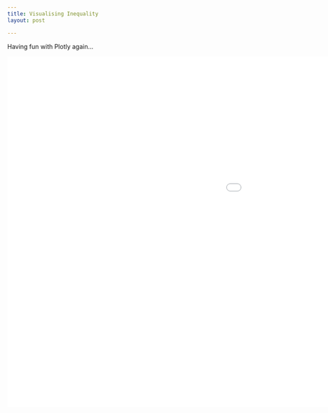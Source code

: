 ```yaml
---
title: Visualising Inequality
layout: post

---
```

Having fun with Plotly again...

<iframe width="1600" height="800" frameborder="0" scrolling="no" src="//plot.ly/\~riddhiman/515.embed?share_key=9CSrcAvP1XAthXVYtLi2s8"></iframe>